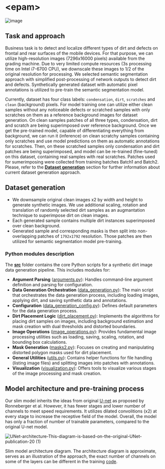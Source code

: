 # \<epam\>
![image](https://github.com/user-attachments/assets/c564dc1b-ef6e-49ef-9771-c8db051600ac)

## Task and approach
Business task is to detect and localize different types of dirt and defects on frontal and rear surfaces of the mobile devices.
For that purpose, we can utilize high-resolution images (7296x16000 pixels) available from the grading machine.
Due to very limited compute resources (3s processing time on Intel i7-6700 CPU), we downscale these images to 1/2 of the original resolution for processing. 
We selected semantic segmentation approach with simplified post-processing of network outputs to detect dirt and defects.
Synthetically generated dataset with automatic pixel annotations is utilized to pre-train the semantic segmentation model.

Currently, dataset has four class labels: `condensation`, `dirt`, `scratches` and `clean` (background) pixels.
For model training one can utilize either clean samples without any noticeable defects or scratched samples with only scratches on them as a reference background images for dataset generation.
On clean samples patches of all three types, condensation, dirt and scratch are being superimposed over reference background.
Once we get the pre-trained model, capable of differentiating everything from background, we can run it (inference) on clean scratchy samples containing only scratches and use model predictions on them as automatic annotations for scratches.
Then, on these scratched samples only condensation and dirt patches are being superimposed, and model can be re-trained (fine-tuned) on this dataset, containing real samples with real scratches.
Patches used for sumerimposing were collected from training batches Batch1 and Batch2.
Please, refer to the [**Dataset generation**](https://github.com/chencen2000/epam/edit/main/README.md#dataset-generation) section for further information about current dataset generation approach.

## Dataset generation
- We downsample original clean images x2 by width and height to generate synthetic images. We use additional scaling, rotation and translation of randomly selected dirt samples as an augmantation technique to superimpose dirt on clean images.
- Each generated sample contains multiple dirt instances superimposed over clean background.
- Generated sample and corresponding masks is then split into non-overlapping patches of `1792x1792` resolution. Those patches are then utilized for semantic segmentation model pre-training.

### Python modules description
The [**src**](https://github.com/chencen2000/epam/tree/develop) folder contains the core Python scripts for a synthetic dirt image data generation pipeline. This includes modules for:

- **Argument Parsing** ([arguments.py](https://github.com/chencen2000/epam/blob/main/src/arguments.py)): Handles command-line argument definition and parsing for configuration.
- **Data Generation Orchestration** ([data_generation.py](https://github.com/chencen2000/epam/blob/main/src/data_generation.py)): The main script that orchestrates the data generation process, including loading images, applying dirt, and saving synthetic data and annotations.
- **Configuration** ([data_generation_config.py](https://github.com/chencen2000/epam/blob/main/src/data_generation_config.py)): Defines default parameters for the data generation process.
- **Dirt Placement Logic** ([dirt_placement.py](https://github.com/chencen2000/epam/blob/main/src/dirt_placement.py)): Implements the algorithms for placing dirt samples on images, including background estimation and mask creation with dual thresholds and distorted boundaries.
- **Image Operations** ([image_operations.py](https://github.com/chencen2000/epam/blob/main/src/image_operations.py)): Provides fundamental image processing utilities such as loading, saving, scaling, rotation, and bounding box calculations.
- **Mask Generation** ([masks2.py](https://github.com/chencen2000/epam/blob/main/src/masks2.py)): Focuses on creating and manipulating distorted polygon masks used for dirt placement.
- **General Utilities** ([utils.py](https://github.com/chencen2000/epam/blob/main/src/utils.py)): Contains helper functions for file handling (listing image files) and splitting images into patches with annotations.
- **Visualization** ([visualization.py](https://github.com/chencen2000/epam/blob/main/src/visualization.py)): Offers tools to visualize various stages of the image processing and mask creation.

## Model architecture and pre-training process
Our slim model inherits the ideas from original [U-net](https://arxiv.org/abs/1505.04597) as proposed by Ronneberger et al. However, it has fewer stages and lower number of channels to meet speed requirements. It utilizes dilated convolitions (x2) at every stage to increase the receptive field of the model. Overall, the model has only a fraction of number of trainable parameters, compared to the original U-net model.

![UNet-architecture-This-diagram-is-based-on-the-original-UNet-publication-20 (1)](https://github.com/user-attachments/assets/3d8394fc-00ff-4c15-a83b-a6d9fb6a6e9e)

Slim model architecture diagram. The architecture diagram is approximate, serves as an illustration of the approach, the exact number of channels on some of the layers can be different in the training [code](https://github.com/chencen2000/epam/blob/main/src/training.py).


